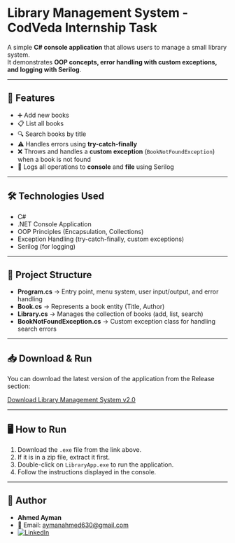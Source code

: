 # Library Management System - CodVeda Internship Task

A simple **C# console application** that allows users to manage a small library system.  
It demonstrates **OOP concepts, error handling with custom exceptions, and logging with Serilog**.

---

## 🚀 Features
- ➕ Add new books  
- 📋 List all books  
- 🔍 Search books by title  
- ⚠️ Handles errors using **try-catch-finally**  
- ❌ Throws and handles a **custom exception** (`BookNotFoundException`) when a book is not found  
- 📝 Logs all operations to **console** and **file** using Serilog  

---

## 🛠️ Technologies Used
- C#  
- .NET Console Application  
- OOP Principles (Encapsulation, Collections)  
- Exception Handling (try-catch-finally, custom exceptions)  
- Serilog (for logging)  

---

## 📂 Project Structure
- **Program.cs** → Entry point, menu system, user input/output, and error handling  
- **Book.cs** → Represents a book entity (Title, Author)  
- **Library.cs** → Manages the collection of books (add, list, search)  
- **BookNotFoundException.cs** → Custom exception class for handling search errors  

---

## 📥 Download & Run
You can download the latest version of the application from the Release section:

[Download Library Management System v2.0](https://github.com/Ahmed-Ayman630/LibraryManagementSystem/releases/download/v2.0/Library.Managment.zip)

---

## 🖥️ How to Run
1. Download the `.exe` file from the link above.  
2. If it is in a zip file, extract it first.  
3. Double-click on `LibraryApp.exe` to run the application.  
4. Follow the instructions displayed in the console.  

---

## 👤 Author
- **Ahmed Ayman**  
- 📧 Email: [aymanahmed630@gmail.com](mailto:aymanahmed630@gmail.com)  
- [![LinkedIn](https://img.shields.io/badge/LinkedIn-Profile-blue?logo=linkedin)](https://www.linkedin.com/in/ahmed-ayman-84212b283/)  
